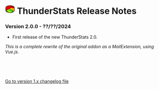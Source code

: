 # ![TS] ThunderStats Release Notes

### Version 2.0.0 - ??/??/2024
- First release of the new ThunderStats 2.0.


<i>This is a complete rewrite of the original addon as a MailExtension, using Vue.js.</i>

<br><br><br>



[Go to version 1.x changelog file](CHANGELOG_v1.md)


[TS]: public/images/mzts-icon-32px.png
